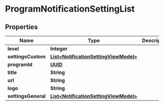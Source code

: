 
# ProgramNotificationSettingList

## Properties
Name | Type | Description | Notes
------------ | ------------- | ------------- | -------------
**level** | **Integer** |  |  [optional]
**settingsCustom** | [**List&lt;NotificationSettingViewModel&gt;**](NotificationSettingViewModel.md) |  |  [optional]
**programId** | [**UUID**](UUID.md) |  |  [optional]
**title** | **String** |  |  [optional]
**url** | **String** |  |  [optional]
**logo** | **String** |  |  [optional]
**settingsGeneral** | [**List&lt;NotificationSettingViewModel&gt;**](NotificationSettingViewModel.md) |  |  [optional]



